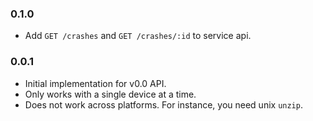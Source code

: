 ### 0.1.0

+ Add `GET /crashes` and `GET /crashes/:id` to service api.

### 0.0.1

+ Initial implementation for v0.0 API.
+ Only works with a single device at a time.
+ Does not work across platforms. For instance, you need unix `unzip`.
